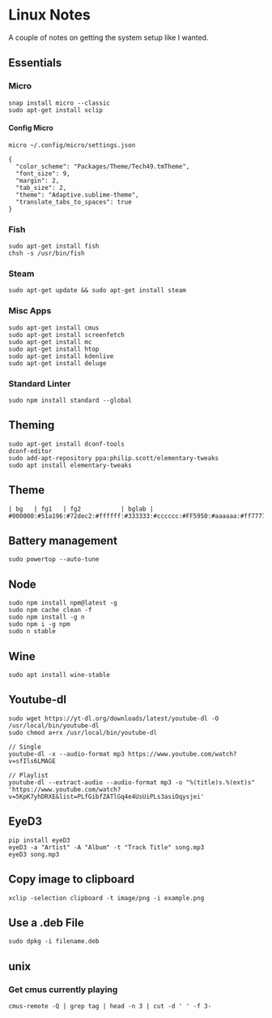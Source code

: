 # Linux Notes

A couple of notes on getting the system setup like I wanted.

## Essentials

### Micro

```
snap install micro --classic
sudo apt-get install xclip
```

#### Config Micro

```
micro ~/.config/micro/settings.json
```

```
{
  "color_scheme": "Packages/Theme/Tech49.tmTheme",
  "font_size": 9,
  "margin": 2,
  "tab_size": 2,
  "theme": "Adaptive.sublime-theme",
  "translate_tabs_to_spaces": true
}
```


### Fish

```
sudo apt-get install fish
chsh -s /usr/bin/fish
```

### Steam

```
sudo apt-get update && sudo apt-get install steam
```

### Misc Apps

```
sudo apt-get install cmus
sudo apt-get install screenfetch
sudo apt-get install mc
sudo apt-get install htop
sudo apt-get install kdenlive
sudo apt-get install deluge
```

### Standard Linter

```
sudo npm install standard --global
```

## Theming

```
sudo apt-get install dconf-tools
dconf-editor
sudo add-apt-repository ppa:philip.scott/elementary-tweaks
sudo apt install elementary-tweaks
```

## Theme

```
| bg   | fg1   | fg2           | bglab |                
#000000:#51a196:#72dec2:#ffffff:#333333:#cccccc:#FF5950:#aaaaaa:#ff7777:#ffbda1:#ffbda1:#ffbda1:#ffbda1:#FF5950:#72dec2:#ffffff
```

## Battery management

```
sudo powertop --auto-tune
```

## Node

```
sudo npm install npm@latest -g
sudo npm cache clean -f
sudo npm install -g n
sudo npm i -g npm
sudo n stable
```

## Wine

```
sudo apt install wine-stable
```

## Youtube-dl

```
sudo wget https://yt-dl.org/downloads/latest/youtube-dl -O /usr/local/bin/youtube-dl
sudo chmod a+rx /usr/local/bin/youtube-dl

// Single
youtube-dl -x --audio-format mp3 https://www.youtube.com/watch?v=sfIls6LMAGE

// Playlist
youtube-dl --extract-audio --audio-format mp3 -o "%(title)s.%(ext)s" 'https://www.youtube.com/watch?v=5KpK7yhDRXE&list=PLfGibfZATlGq4e4UsUiPLs3asiOqysjei'
```

## EyeD3

```
pip install eyeD3
eyeD3 -a "Artist" -A "Album" -t "Track Title" song.mp3
eyeD3 song.mp3
```

## Copy image to clipboard

```
xclip -selection clipboard -t image/png -i example.png
```

## Use a .deb File

```
sudo dpkg -i filename.deb
```

## unix

### Get cmus currently playing

```
cmus-remote -Q | grep tag | head -n 3 | cut -d ' ' -f 3- 
```